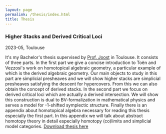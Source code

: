 ```yaml
---
layout: page
permalink: /thesis/index.html
title: Thesis
---
```


### Higher Stacks and Derived Critical Loci
2023-05, Toulouse

It's my Bachelor's thesis supervised by [Prof. Joost](https://www.math.univ-toulouse.fr/~jnuiten/) in Toulouse. It consists of three parts. In the first part we give a concise introduction to Toën and Vezzosi's work on homotopical algebraic geometry, a particular example of which is the derived algebraic geometry. Our main objects to study in this part are simplicial presheaves and we will show higher stacks are simplicial presheaves satisfying the descent for hypercovers. From this we can also obtain the concept of derived stacks. In the second part we focus on derived critical loci which are actually a derived intersection. We will show this construction is dual to BV-formalization in mathematical physics and serves a model for -1-shifted symplectic structure. Finally there is an appendix about homotopical algebra necessary for reading this thesis especially the first part. In this appendix we will talk about abstract homotopy theory in detail especially homotopy (co)limits and simplicial model categories. [Download thesis here](https://yining2001.github.io/file/bachelor's%20thesis.pdf)
